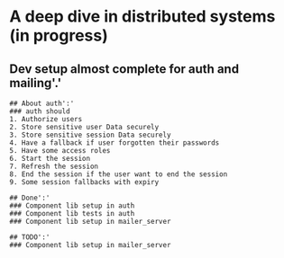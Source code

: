# A deep dive in distributed systems (in progress)

## Dev setup almost complete for auth and mailing'.'

    ## About auth':'
    ### auth should
    1. Authorize users
    2. Store sensitive user Data securely
    3. Store sensitive session Data securely
    4. Have a fallback if user forgotten their passwords
    5. Have some access roles
    6. Start the session
    7. Refresh the session
    8. End the session if the user want to end the session
    9. Some session fallbacks with expiry

    ## Done':'
    ### Component lib setup in auth
    ### Component lib tests in auth
    ### Component lib setup in mailer_server

    ## TODO':'
    ### Component lib setup in mailer_server
